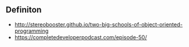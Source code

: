 ## Definiton

- http://stereobooster.github.io/two-big-schools-of-object-oriented-programming
- https://completedeveloperpodcast.com/episode-50/
